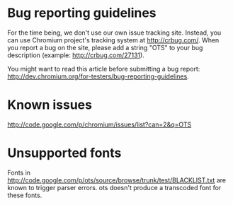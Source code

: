 # Bug reporting guidelines #

For the time being, we don't use our own issue tracking site. Instead, you can use Chromium project's tracking system at http://crbug.com/. When you report a bug on the site, please add a string "OTS" to your bug description (example: http://crbug.com/27131).

You might want to read this article before submitting a bug report: http://dev.chromium.org/for-testers/bug-reporting-guidelines.

# Known issues #

http://code.google.com/p/chromium/issues/list?can=2&q=OTS

# Unsupported fonts #

Fonts in http://code.google.com/p/ots/source/browse/trunk/test/BLACKLIST.txt are known to trigger parser errors. ots doesn't produce a transcoded font for these fonts.